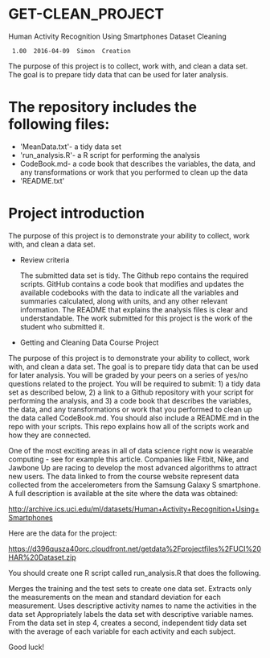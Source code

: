 # GET-CLEAN_PROJECT

   Human Activity Recognition Using Smartphones Dataset Cleaning
 
     1.00  2016-04-09  Simon  Creation

The purpose of this project is to collect, work with, and clean a data set. The goal is to prepare tidy data that can be used for later analysis.

The repository includes the following files:
==================================================
- 'MeanData.txt'- a tidy data set 
- 'run_analysis.R'- a R script for performing the analysis
- CodeBook.md- a code book that describes the variables, the data, and any transformations or work that you performed to clean up the data
- 'README.txt'

Project introduction
==================================================
The purpose of this project is to demonstrate your ability to collect, work with, and clean a data set.

- Review criteria

  The submitted data set is tidy.
  The Github repo contains the required scripts.
  GitHub contains a code book that modifies and updates the available codebooks with the data to indicate all the variables and   summaries calculated, along with units, and any other relevant information.
  The README that explains the analysis files is clear and understandable.
  The work submitted for this project is the work of the student who submitted it.

- Getting and Cleaning Data Course Project

The purpose of this project is to demonstrate your ability to collect, work with, and clean a data set. The goal is to prepare tidy data that can be used for later analysis. You will be graded by your peers on a series of yes/no questions related to the project. You will be required to submit: 1) a tidy data set as described below, 2) a link to a Github repository with your script for performing the analysis, and 3) a code book that describes the variables, the data, and any transformations or work that you performed to clean up the data called CodeBook.md. You should also include a README.md in the repo with your scripts. This repo explains how all of the scripts work and how they are connected.

One of the most exciting areas in all of data science right now is wearable computing - see for example this article. Companies like Fitbit, Nike, and Jawbone Up are racing to develop the most advanced algorithms to attract new users. The data linked to from the course website represent data collected from the accelerometers from the Samsung Galaxy S smartphone. A full description is available at the site where the data was obtained:

http://archive.ics.uci.edu/ml/datasets/Human+Activity+Recognition+Using+Smartphones

Here are the data for the project:

https://d396qusza40orc.cloudfront.net/getdata%2Fprojectfiles%2FUCI%20HAR%20Dataset.zip

You should create one R script called run_analysis.R that does the following.

  Merges the training and the test sets to create one data set.
  Extracts only the measurements on the mean and standard deviation for each measurement.
  Uses descriptive activity names to name the activities in the data set
  Appropriately labels the data set with descriptive variable names.
  From the data set in step 4, creates a second, independent tidy data set with the average of each variable for each activity and each subject.

Good luck!

